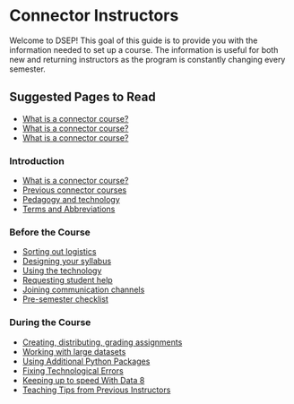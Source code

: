 # Connector Instructors

Welcome to DSEP! This goal of this guide is to provide you with the information needed to set up a course. The information is useful for both new and returning instructors as the program is constantly changing every semester.

## Suggested Pages to Read

* [What is a connector course?](/connector/general/what-is-a-connector)
* [What is a connector course?](../general/what-is-a-connector.md)
* [What is a connector course?](../general/what-is-a-connector)


### Introduction

* [What is a connector course?](/connector/general/what-is-a-connector.md)
* [Previous connector courses](/connector/general/previous-connectors.md)
* [Pedagogy and technology](/technology/pedagogy-and-technology.md)
* [Terms and Abbreviations](/general/terms-and-abbreviations.md)

### Before the Course

* [Sorting out logistics](/connector/instructor/logistics.md)
* [Designing your syllabus](/connector/instructor/syllabus-design.md)
* [Using the technology]()
* [Requesting student help](/connector/instructor/student-help.md)
* [Joining communication channels]()
* [Pre-semester checklist]()

### During the Course

* [Creating, distributing, grading assignments]()
* [Working with large datasets]()
* [Using Additional Python Packages]()
* [Fixing Technological Errors]()
* [Keeping up to speed With Data 8]()
* [Teaching Tips from Previous Instructors]()




